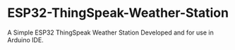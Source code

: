 # ESP32-ThingSpeak-Weather-Station
A Simple ESP32 ThingSpeak Weather Station
Developed and for use in Arduino IDE.

